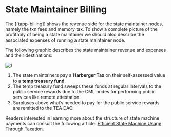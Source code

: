 # State Maintainer Billing
The [[tapp-billing]] shows the revenue side for the state maintainer nodes, namely the txn fees and memory tax. To show a complete picture of the profitably of being a state maintainer we should also describe the associated expenses of running a state maintainer node.

The following graphic describes the state maintainer revenue and expenses and their destinations:

![1](https://user-images.githubusercontent.com/86096370/218186861-63a9d980-dafa-45cf-96f5-6a015d942353.png)

1.  The state maintainers pay a **Harberger Tax** on their self-assessed value to a **temp treasury fund**.
2.  The temp treasury fund sweeps these funds at regular intervals to the public service rewards due to the CML nodes for performing public services like remote attestation.
3.  Surpluses above what’s needed to pay for the public service rewards are remitted to the TEA DAO.

Readers interested in learning more about the structure of state machine payments can consult the following article: [Efficient State Machine Usage Through Taxation](https://teaproject.medium.com/proposal-efficient-state-machine-usage-through-taxation-2010ab1b294f).